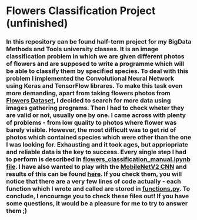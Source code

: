 # Flowers Classification Project (unfinished)
### In this repository can be found half-term project for my BigData Methods and Tools university classes. It is an image classification problem in which we are given different photos of flowers and are supposed to write a programme which will be able to classify them by specified species. To deal with this problem I implemented the Convolutional Neural Network using Keras and TensorFlow librares. To make this task even more demanding, apart from taking flowers photos from [Flowers Dataset](https://www.kaggle.com/datasets/l3llff/flowers), I decided to search for more data using images gathering programs. Then I had to check wheter they are valid or not, usually one by one. I came across with plenty of problems - from low quality to photos where flower was barely visible. However, the most difficult was to get rid of photos which contained species which were other than the one I was looking for. Exhausting and it took ages, but appriopriate and reliable data is the key to success. Every single step I had to perform is described in [flowers_classification_manual.ipynb file](https://github.com/MatPatCarry/Flowers_Classification_Project/blob/main/flowers_classification_Manual.ipynb). I have also wanted to play with the [MobileNetV2 CNN](https://keras.io/api/applications/mobilenet/#mobilenetv2-function) and results of this can be found [here](https://github.com/MatPatCarry/Flowers_Classification_Project/blob/main/flowers_classification_MobileNetV2.ipynb). If you check them, you will notice that there are a very few lines of code actually - each function which I wrote and called are stored in [functions.py](https://github.com/MatPatCarry/Flowers_Classification_Project/blob/main/functions_to_use.py). To conclude, I encourage you to check these files out! If you have some questions, it would be a pleasure for me to try to answer them ;)
